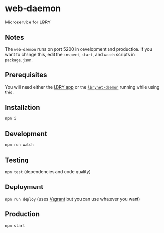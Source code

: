 # web-daemon
Microservice for LBRY



## Notes
The `web-daemon` runs on port 5200 in development and production. If you want to change this, edit the `inspect`, `start`, and `watch` scripts in `package.json`.

## Prerequisites
You will need either the [LBRY app](https://github.com/lbryio/lbry-desktop) or the [`lbrynet-daemon`](https://github.com/lbryio/lbry/releases) running while using this.

## Installation
`npm i`

## Development
`npm run watch`

## Testing
`npm test` (dependencies and code quality)

## Deployment
`npm run deploy` (uses [Vagrant](https://www.vagrantup.com) but you can use whatever you want)

## Production
`npm start`
